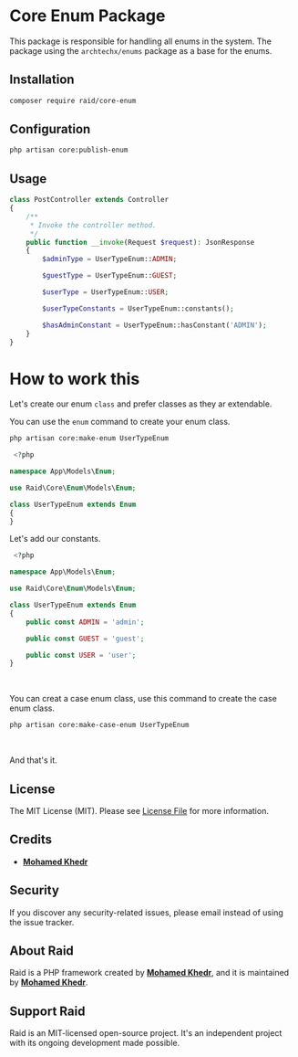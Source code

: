 # Core Enum Package

This package is responsible for handling all enums in the system.
The package using the `archtechx/enums` package as a base for the enums.

## Installation

``` bash
composer require raid/core-enum
```

## Configuration

``` bash
php artisan core:publish-enum
```

## Usage

``` php
class PostController extends Controller
{
    /**
     * Invoke the controller method.
     */
    public function __invoke(Request $request): JsonResponse
    {
        $adminType = UserTypeEnum::ADMIN;

        $guestType = UserTypeEnum::GUEST;

        $userType = UserTypeEnum::USER;

        $userTypeConstants = UserTypeEnum::constants();

        $hasAdminConstant = UserTypeEnum::hasConstant('ADMIN');
    }
}
```

# How to work this

Let's create our enum `class` and prefer classes as they ar extendable.

You can use the `enum` command to create your enum class.

``` bash
php artisan core:make-enum UserTypeEnum
```

``` php
 <?php

namespace App\Models\Enum;

use Raid\Core\Enum\Models\Enum;

class UserTypeEnum extends Enum
{
}
```

Let's add our constants.

``` php
 <?php

namespace App\Models\Enum;

use Raid\Core\Enum\Models\Enum;

class UserTypeEnum extends Enum
{
    public const ADMIN = 'admin';

    public const GUEST = 'guest';

    public const USER = 'user';
}
``` 

<br>

You can creat a case enum class,
use this command to create the case enum class.

``` bash
php artisan core:make-case-enum UserTypeEnum
```


<br>

And that's it.

## License

The MIT License (MIT). Please see [License File](LICENSE.md) for more information.

## Credits

- **[Mohamed Khedr](https://github.com/MohamedKhedr700)**

## Security

If you discover any security-related issues, please email
instead of using the issue tracker.

## About Raid

Raid is a PHP framework created by **[Mohamed Khedr](https://github.com/MohamedKhedr700)**,
and it is maintained by **[Mohamed Khedr](https://github.com/MohamedKhedr700)**.

## Support Raid

Raid is an MIT-licensed open-source project. It's an independent project with its ongoing development made possible.

